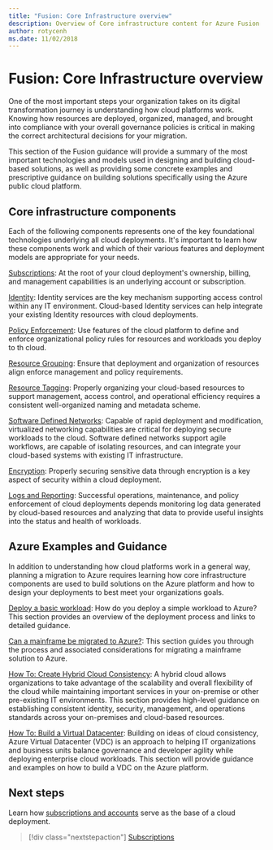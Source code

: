 ```yaml
---
title: "Fusion: Core Infrastructure overview"
description: Overview of Core infrastructure content for Azure Fusion
author: rotycenh
ms.date: 11/02/2018
---
```


# Fusion: Core Infrastructure overview

One of the most important steps your organization takes on its digital
transformation journey is understanding how cloud platforms work. Knowing how
resources are deployed, organized, managed, and brought into compliance with
your overall governance policies is critical in making the correct architectural
decisions for your migration.

This section of the Fusion guidance will provide a summary of
the most important technologies and models used in designing and building
cloud-based solutions, as well as providing some concrete examples and
prescriptive guidance on building solutions specifically using the Azure public
cloud platform.

## Core infrastructure components

Each of the following components represents one of the key foundational
technologies underlying all cloud deployments. It's important to learn how these
components work and which of their various features and deployment models are
appropriate for your needs.

[Subscriptions](subscriptions/overview.md):
At the root of your cloud deployment's ownership, billing, and management
capabilities is an underlying account or subscription.

[Identity](identity/overview.md):
Identity services are the key mechanism supporting access control within any IT
environment. Cloud-based Identity services can help integrate your existing
Identity resources with cloud deployments.

[Policy Enforcement](policy-enforcement/overview.md):
Use features of the cloud platform to define and enforce organizational policy rules for resources and workloads you deploy to th cloud.

[Resource Grouping](resource-grouping/overview.md):
Ensure that deployment and organization of resources align enforce management and policy requirements. 

[Resource Tagging](resource-tagging/overview.md):
Properly organizing your cloud-based resources to support management, access
control, and operational efficiency requires a consistent well-organized naming
and metadata scheme.

[Software Defined Networks](software-defined-networks/overview.md):
Capable of rapid deployment and modification, virtualized networking
capabilities are critical for deploying secure workloads to the cloud. Software
defined networks support agile workflows, are capable of isolating resources,
and can integrate your cloud-based systems with existing IT infrastructure.

[Encryption](encryption/overview.md):
Properly securing sensitive data through encryption is a key aspect of security
within a cloud deployment.

[Logs and Reporting](logs-and-reporting/overview.md):
Successful operations, maintenance, and policy enforcement of cloud deployments
depends monitoring log data generated by cloud-based resources and analyzing
that data to provide useful insights into the status and health of workloads.

## Azure Examples and Guidance

In addition to understanding how cloud platforms work in a general way, planning
a migration to Azure requires learning how core infrastructure components are
used to build solutions on the Azure platform and how to design your deployments
to best meet your organizations goals.

[Deploy a basic
workload](virtual-machines/basic-workload.md):
How do you deploy a simple workload to Azure? This section provides an overview
of the deployment process and links to detailed guidance.

[Can a mainframe be migrated to
Azure?](mainframe-migration/overview.md):
This section guides you through the process and associated considerations for
migrating a mainframe solution to Azure.

[How To: Create Hybrid Cloud
Consistency](misc/hybrid-consistency.md):
A hybrid cloud allows organizations to take advantage of the scalability and
overall flexibility of the cloud while maintaining important services in your
on-premise or other pre-existing IT environments. This section provides
high-level guidance on establishing consistent identity, security, management,
and operations standards across your on-premises and cloud-based resources.

[How To: Build a Virtual
Datacenter](virtual-datacenter/overview.md):
Building on ideas of cloud consistency, Azure Virtual Datacenter (VDC) is an
approach to helping IT organizations and business units balance governance and
developer agility while deploying enterprise cloud workloads. This section will
provide guidance and examples on how to build a VDC on the Azure platform.

## Next steps

Learn how [subscriptions and accounts](subscriptions/overview.md) serve as the base of a cloud deployment.

> [!div class="nextstepaction"]
> [Subscriptions](subscriptions/overview.md)

